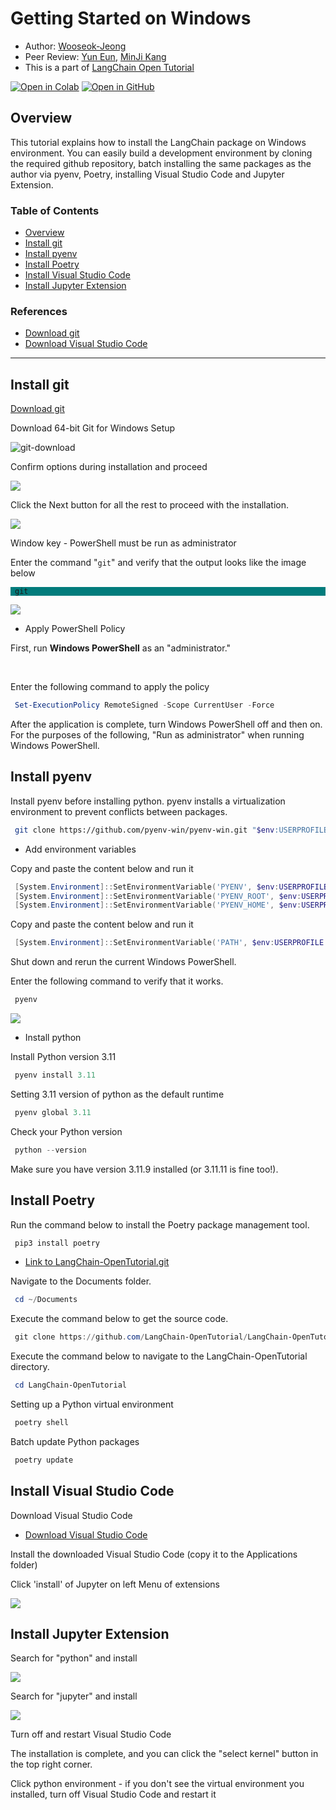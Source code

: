 <style>
.custom {
    background-color: #008d8d;
    color: white;
    padding: 0.25em 0.5em 0.25em 0.5em;
    white-space: pre-wrap;       /* css-3 */
    white-space: -moz-pre-wrap;  /* Mozilla, since 1999 */
    white-space: -pre-wrap;      /* Opera 4-6 */
    white-space: -o-pre-wrap;    /* Opera 7 */
    word-wrap: break-word;
}

pre {
    background-color: #027c7c;
    padding-left: 0.5em;
}

</style>

# Getting Started on Windows

- Author: [Wooseok-Jeong](https://github.com/jeong-wooseok)
- Peer Review: [Yun Eun](https://github.com/yuneun92), [MinJi Kang](https://www.linkedin.com/in/minji-kang-995b32230/)
- This is a part of [LangChain Open Tutorial](https://github.com/LangChain-OpenTutorial/LangChain-OpenTutorial)

[![Open in Colab](https://colab.research.google.com/assets/colab-badge.svg)](https://colab.research.google.com/github/LangChain-OpenTutorial/LangChain-OpenTutorial/blob/main/01-Basic/01-Getting-Started-Windows.ipynb) [![Open in GitHub](https://img.shields.io/badge/Open%20in%20GitHub-181717?style=flat-square&logo=github&logoColor=white)](https://github.com/LangChain-OpenTutorial/LangChain-OpenTutorial/blob/main/01-Basic/01-Getting-Started-Windows.ipynb)

## Overview

This tutorial explains how to install the LangChain package on Windows environment. You can easily build a development environment by cloning the required github repository, batch installing the same packages as the author via pyenv, Poetry, installing Visual Studio Code and Jupyter Extension.

### Table of Contents

- [Overview](#overview)
- [Install git](#install-git)
- [Install pyenv](#install-pyenv)
- [Install Poetry](#install-poetry)
- [Install Visual Studio Code](#install-visual-studio-code)
- [Install Jupyter Extension](#install-jupyter-extension)

### References
- [Download git](https://git-scm.com/download/win)
- [Download Visual Studio Code](https://code.visualstudio.com/download)

----


## Install git
[Download git](https://git-scm.com/download/win)

Download 64-bit Git for Windows Setup

![git-download](./img/01-follow-the-installation-video-windows-01.png)


Confirm options during installation and proceed

![](./img/01-follow-the-installation-video-windows-02.png)

Click the Next button for all the rest to proceed with the installation.

![](./img/01-follow-the-installation-video-windows-03.png)

Window key - PowerShell must be run as administrator

Enter the command "`git`" and verify that the output looks like the image below
```powershell1
git
```

![](./img/01-follow-the-installation-video-windows-04.png)


- Apply PowerShell Policy 

First, run **Windows PowerShell** as an "administrator."</p> <p><br>

Enter the following command to apply the policy
```powershell
Set-ExecutionPolicy RemoteSigned -Scope CurrentUser -Force
```
After the application is complete, turn Windows PowerShell off and then on. For the purposes of the following, "Run as administrator" when running Windows PowerShell.

## Install pyenv
Install pyenv before installing python. pyenv installs a virtualization environment to prevent conflicts between packages.

```bash
git clone https://github.com/pyenv-win/pyenv-win.git "$env:USERPROFILE\.pyenv"
```

- Add environment variables

Copy and paste the content below and run it
```powershell
[System.Environment]::SetEnvironmentVariable('PYENV', $env:USERPROFILE + "\.pyenv\pyenv-win\", "User")
[System.Environment]::SetEnvironmentVariable('PYENV_ROOT', $env:USERPROFILE + "\.pyenv\pyenv-win\", "User")
[System.Environment]::SetEnvironmentVariable('PYENV_HOME', $env:USERPROFILE + "\.pyenv\pyenv-win\", "User")
```

Copy and paste the content below and run it
```powershell
[System.Environment]::SetEnvironmentVariable('PATH', $env:USERPROFILE + "\.pyenv\pyenv-win\bin;" + $env:USERPROFILE + "\.pyenv\pyenv-win\shims;" + [System.Environment]::GetEnvironmentVariable('PATH', "User"), "User")
```

Shut down and rerun the current Windows PowerShell.

Enter the following command to verify that it works.
```powershell
pyenv
```
 
![](./img/01-follow-the-installation-video-windows-05.png )


- Install python

Install Python version 3.11
```powershell
pyenv install 3.11
```
Setting 3.11 version of python as the default runtime
```powershell
pyenv global 3.11
```
Check your Python version
```powershell
python --version
```
Make sure you have version 3.11.9 installed (or 3.11.11 is fine too!).

## Install Poetry


Run the command below to install the Poetry package management tool.
```bash
pip3 install poetry
```

- [Link to LangChain-OpenTutorial.git](https://github.com/LangChain-OpenTutorial/LangChain-OpenTutorial.git)

Navigate to the Documents folder.

```powershell
cd ~/Documents
```

Execute the command below to get the source code.
```powershell
git clone https://github.com/LangChain-OpenTutorial/LangChain-OpenTutorial.git
```

Execute the command below to navigate to the LangChain-OpenTutorial directory.
```powershell
cd LangChain-OpenTutorial
```

Setting up a Python virtual environment
```powershell
poetry shell
```
Batch update Python packages
```powershell
poetry update
```

## Install Visual Studio Code


Download Visual Studio Code

- [Download Visual Studio Code](https://code.visualstudio.com/download)

Install the downloaded Visual Studio Code (copy it to the Applications folder)

Click 'install' of Jupyter on left Menu of extensions 

![](./img/01-follow-the-installation-video-windows-06.png)

## Install Jupyter Extension
Search for "python" and install

![](./img/01-follow-the-installation-video-windows-07.png)

Search for "jupyter" and install

![](./img/01-follow-the-installation-video-windows-08.png)

Turn off and restart Visual Studio Code

The installation is complete, and you can click the "select kernel" button in the top right corner.

Click python environment - if you don't see the virtual environment you installed, turn off Visual Studio Code and restart it
